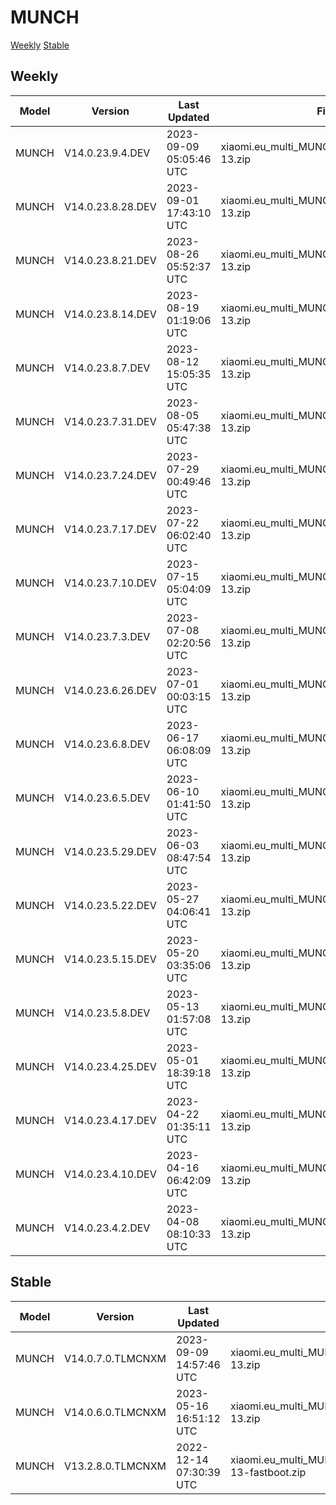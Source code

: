 # MUNCH
[Weekly](#Weekly)  [Stable](#Stable)
## Weekly
| Model | Version | Last Updated | File Name | Size | Download Link |
| ---- | ---- | ---- | ---- | ---- | ---- |
| MUNCH | V14.0.23.9.4.DEV | 2023-09-09 05:05:46 UTC | xiaomi.eu_multi_MUNCH_V14.0.23.9.4.DEV_v14-13.zip | 4.4 GB | [SourceForge](https://sourceforge.net/projects/xiaomi-eu-multilang-miui-roms/files/xiaomi.eu/MIUI-WEEKLY-RELEASES/V14.0.23.9.4.DEV/xiaomi.eu_multi_MUNCH_V14.0.23.9.4.DEV_v14-13.zip/download) |
| MUNCH | V14.0.23.8.28.DEV | 2023-09-01 17:43:10 UTC | xiaomi.eu_multi_MUNCH_V14.0.23.8.28.DEV_v14-13.zip | 4.4 GB | [SourceForge](https://sourceforge.net/projects/xiaomi-eu-multilang-miui-roms/files/xiaomi.eu/MIUI-WEEKLY-RELEASES/V14.0.23.8.28.DEV/xiaomi.eu_multi_MUNCH_V14.0.23.8.28.DEV_v14-13.zip/download) |
| MUNCH | V14.0.23.8.21.DEV | 2023-08-26 05:52:37 UTC | xiaomi.eu_multi_MUNCH_V14.0.23.8.21.DEV_v14-13.zip | 4.4 GB | [SourceForge](https://sourceforge.net/projects/xiaomi-eu-multilang-miui-roms/files/xiaomi.eu/MIUI-WEEKLY-RELEASES/V14.0.23.8.21.DEV/xiaomi.eu_multi_MUNCH_V14.0.23.8.21.DEV_v14-13.zip/download) |
| MUNCH | V14.0.23.8.14.DEV | 2023-08-19 01:19:06 UTC | xiaomi.eu_multi_MUNCH_V14.0.23.8.14.DEV_v14-13.zip | 4.4 GB | [SourceForge](https://sourceforge.net/projects/xiaomi-eu-multilang-miui-roms/files/xiaomi.eu/MIUI-WEEKLY-RELEASES/V14.0.23.8.14.DEV/xiaomi.eu_multi_MUNCH_V14.0.23.8.14.DEV_v14-13.zip/download) |
| MUNCH | V14.0.23.8.7.DEV | 2023-08-12 15:05:35 UTC | xiaomi.eu_multi_MUNCH_V14.0.23.8.7.DEV_v14-13.zip | 4.4 GB | [SourceForge](https://sourceforge.net/projects/xiaomi-eu-multilang-miui-roms/files/xiaomi.eu/MIUI-WEEKLY-RELEASES/V14.0.23.8.7.DEV/xiaomi.eu_multi_MUNCH_V14.0.23.8.7.DEV_v14-13.zip/download) |
| MUNCH | V14.0.23.7.31.DEV | 2023-08-05 05:47:38 UTC | xiaomi.eu_multi_MUNCH_V14.0.23.7.31.DEV_v14-13.zip | 4.4 GB | [SourceForge](https://sourceforge.net/projects/xiaomi-eu-multilang-miui-roms/files/xiaomi.eu/MIUI-WEEKLY-RELEASES/V14.0.23.7.31.DEV/xiaomi.eu_multi_MUNCH_V14.0.23.7.31.DEV_v14-13.zip/download) |
| MUNCH | V14.0.23.7.24.DEV | 2023-07-29 00:49:46 UTC | xiaomi.eu_multi_MUNCH_V14.0.23.7.24.DEV_v14-13.zip | 4.4 GB | [SourceForge](https://sourceforge.net/projects/xiaomi-eu-multilang-miui-roms/files/xiaomi.eu/MIUI-WEEKLY-RELEASES/V14.0.23.7.24.DEV/xiaomi.eu_multi_MUNCH_V14.0.23.7.24.DEV_v14-13.zip/download) |
| MUNCH | V14.0.23.7.17.DEV | 2023-07-22 06:02:40 UTC | xiaomi.eu_multi_MUNCH_V14.0.23.7.17.DEV_v14-13.zip | 4.4 GB | [SourceForge](https://sourceforge.net/projects/xiaomi-eu-multilang-miui-roms/files/xiaomi.eu/MIUI-WEEKLY-RELEASES/V14.0.23.7.17.DEV/xiaomi.eu_multi_MUNCH_V14.0.23.7.17.DEV_v14-13.zip/download) |
| MUNCH | V14.0.23.7.10.DEV | 2023-07-15 05:04:09 UTC | xiaomi.eu_multi_MUNCH_V14.0.23.7.10.DEV_v14-13.zip | 4.4 GB | [SourceForge](https://sourceforge.net/projects/xiaomi-eu-multilang-miui-roms/files/xiaomi.eu/MIUI-WEEKLY-RELEASES/V14.0.23.7.10.DEV/xiaomi.eu_multi_MUNCH_V14.0.23.7.10.DEV_v14-13.zip/download) |
| MUNCH | V14.0.23.7.3.DEV | 2023-07-08 02:20:56 UTC | xiaomi.eu_multi_MUNCH_V14.0.23.7.3.DEV_v14-13.zip | 4.4 GB | [SourceForge](https://sourceforge.net/projects/xiaomi-eu-multilang-miui-roms/files/xiaomi.eu/MIUI-WEEKLY-RELEASES/V14.0.23.7.3.DEV/xiaomi.eu_multi_MUNCH_V14.0.23.7.3.DEV_v14-13.zip/download) |
| MUNCH | V14.0.23.6.26.DEV | 2023-07-01 00:03:15 UTC | xiaomi.eu_multi_MUNCH_V14.0.23.6.26.DEV_v14-13.zip | 4.4 GB | [SourceForge](https://sourceforge.net/projects/xiaomi-eu-multilang-miui-roms/files/xiaomi.eu/MIUI-WEEKLY-RELEASES/V14.0.23.6.26.DEV/xiaomi.eu_multi_MUNCH_V14.0.23.6.26.DEV_v14-13.zip/download) |
| MUNCH | V14.0.23.6.8.DEV | 2023-06-17 06:08:09 UTC | xiaomi.eu_multi_MUNCH_V14.0.23.6.8.DEV_v14-13.zip | 4.4 GB | [SourceForge](https://sourceforge.net/projects/xiaomi-eu-multilang-miui-roms/files/xiaomi.eu/MIUI-WEEKLY-RELEASES/V14.0.23.6.8.DEV/xiaomi.eu_multi_MUNCH_V14.0.23.6.8.DEV_v14-13.zip/download) |
| MUNCH | V14.0.23.6.5.DEV | 2023-06-10 01:41:50 UTC | xiaomi.eu_multi_MUNCH_V14.0.23.6.5.DEV_v14-13.zip | 4.4 GB | [SourceForge](https://sourceforge.net/projects/xiaomi-eu-multilang-miui-roms/files/xiaomi.eu/MIUI-WEEKLY-RELEASES/V14.0.23.6.5.DEV/xiaomi.eu_multi_MUNCH_V14.0.23.6.5.DEV_v14-13.zip/download) |
| MUNCH | V14.0.23.5.29.DEV | 2023-06-03 08:47:54 UTC | xiaomi.eu_multi_MUNCH_V14.0.23.5.29.DEV_v14-13.zip | 4.4 GB | [SourceForge](https://sourceforge.net/projects/xiaomi-eu-multilang-miui-roms/files/xiaomi.eu/MIUI-WEEKLY-RELEASES/V14.0.23.5.29.DEV/xiaomi.eu_multi_MUNCH_V14.0.23.5.29.DEV_v14-13.zip/download) |
| MUNCH | V14.0.23.5.22.DEV | 2023-05-27 04:06:41 UTC | xiaomi.eu_multi_MUNCH_V14.0.23.5.22.DEV_v14-13.zip | 4.4 GB | [SourceForge](https://sourceforge.net/projects/xiaomi-eu-multilang-miui-roms/files/xiaomi.eu/MIUI-WEEKLY-RELEASES/V14.0.23.5.22.DEV/xiaomi.eu_multi_MUNCH_V14.0.23.5.22.DEV_v14-13.zip/download) |
| MUNCH | V14.0.23.5.15.DEV | 2023-05-20 03:35:06 UTC | xiaomi.eu_multi_MUNCH_V14.0.23.5.15.DEV_v14-13.zip | 4.4 GB | [SourceForge](https://sourceforge.net/projects/xiaomi-eu-multilang-miui-roms/files/xiaomi.eu/MIUI-WEEKLY-RELEASES/V14.0.23.5.15.DEV/xiaomi.eu_multi_MUNCH_V14.0.23.5.15.DEV_v14-13.zip/download) |
| MUNCH | V14.0.23.5.8.DEV | 2023-05-13 01:57:08 UTC | xiaomi.eu_multi_MUNCH_V14.0.23.5.8.DEV_v14-13.zip | 4.4 GB | [SourceForge](https://sourceforge.net/projects/xiaomi-eu-multilang-miui-roms/files/xiaomi.eu/MIUI-WEEKLY-RELEASES/V14.0.23.5.8.DEV/xiaomi.eu_multi_MUNCH_V14.0.23.5.8.DEV_v14-13.zip/download) |
| MUNCH | V14.0.23.4.25.DEV | 2023-05-01 18:39:18 UTC | xiaomi.eu_multi_MUNCH_V14.0.23.4.25.DEV_v14-13.zip | 4.4 GB | [SourceForge](https://sourceforge.net/projects/xiaomi-eu-multilang-miui-roms/files/xiaomi.eu/MIUI-WEEKLY-RELEASES/V14.0.23.4.25.DEV/xiaomi.eu_multi_MUNCH_V14.0.23.4.25.DEV_v14-13.zip/download) |
| MUNCH | V14.0.23.4.17.DEV | 2023-04-22 01:35:11 UTC | xiaomi.eu_multi_MUNCH_V14.0.23.4.17.DEV_v14-13.zip | 4.4 GB | [SourceForge](https://sourceforge.net/projects/xiaomi-eu-multilang-miui-roms/files/xiaomi.eu/MIUI-WEEKLY-RELEASES/V14.0.23.4.17.DEV/xiaomi.eu_multi_MUNCH_V14.0.23.4.17.DEV_v14-13.zip/download) |
| MUNCH | V14.0.23.4.10.DEV | 2023-04-16 06:42:09 UTC | xiaomi.eu_multi_MUNCH_V14.0.23.4.10.DEV_v14-13.zip | 4.4 GB | [SourceForge](https://sourceforge.net/projects/xiaomi-eu-multilang-miui-roms/files/xiaomi.eu/MIUI-WEEKLY-RELEASES/V14.0.23.4.10.DEV/xiaomi.eu_multi_MUNCH_V14.0.23.4.10.DEV_v14-13.zip/download) |
| MUNCH | V14.0.23.4.2.DEV | 2023-04-08 08:10:33 UTC | xiaomi.eu_multi_MUNCH_V14.0.23.4.2.DEV_v14-13.zip | 4.4 GB | [SourceForge](https://sourceforge.net/projects/xiaomi-eu-multilang-miui-roms/files/xiaomi.eu/MIUI-WEEKLY-RELEASES/V14.0.23.4.2.DEV/xiaomi.eu_multi_MUNCH_V14.0.23.4.2.DEV_v14-13.zip/download) |
## Stable
| Model | Version | Last Updated | File Name | Size | Download Link |
| ---- | ---- | ---- | ---- | ---- | ---- |
| MUNCH | V14.0.7.0.TLMCNXM | 2023-09-09 14:57:46 UTC | xiaomi.eu_multi_MUNCH_V14.0.7.0.TLMCNXM_v14-13.zip | 4.5 GB | [SourceForge](https://sourceforge.net/projects/xiaomi-eu-multilang-miui-roms/files/xiaomi.eu/MIUI-STABLE-RELEASES/MIUIv14/xiaomi.eu_multi_MUNCH_V14.0.7.0.TLMCNXM_v14-13.zip/download) |
| MUNCH | V14.0.6.0.TLMCNXM | 2023-05-16 16:51:12 UTC | xiaomi.eu_multi_MUNCH_V14.0.6.0.TLMCNXM_v14-13.zip | 4.5 GB | [SourceForge](https://sourceforge.net/projects/xiaomi-eu-multilang-miui-roms/files/xiaomi.eu/MIUI-STABLE-RELEASES/MIUIv14/xiaomi.eu_multi_MUNCH_V14.0.6.0.TLMCNXM_v14-13.zip/download) |
| MUNCH | V13.2.8.0.TLMCNXM | 2022-12-14 07:30:39 UTC | xiaomi.eu_multi_MUNCH_V13.2.8.0.TLMCNXM_v13-13-fastboot.zip | 4.3 GB | [SourceForge](https://sourceforge.net/projects/xiaomi-eu-multilang-miui-roms/files/xiaomi.eu/MIUI-STABLE-RELEASES/MIUIv13/xiaomi.eu_multi_MUNCH_V13.2.8.0.TLMCNXM_v13-13-fastboot.zip/download) |
